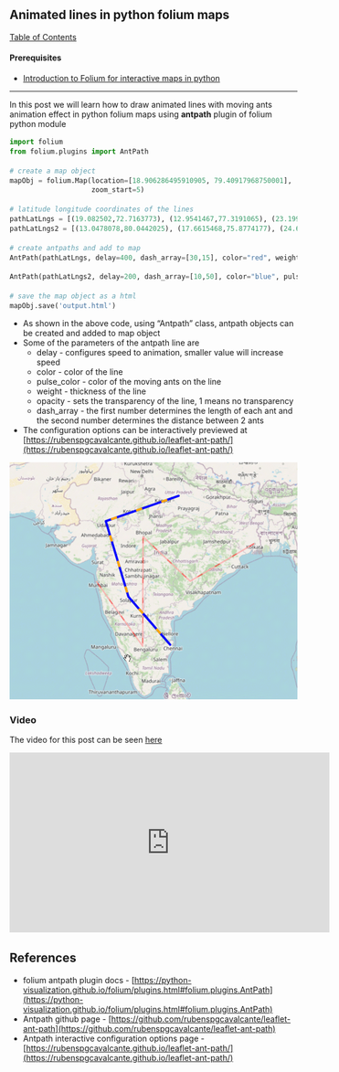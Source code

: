 ## Animated lines in python folium maps

[Table of Contents](https://nagasudhir.blogspot.com/2020/04/taming-python-table-of-contents.html)

#### Prerequisites
* [Introduction to Folium for interactive maps in python](https://nagasudhir.blogspot.com/2021/07/introduction-to-folium-for-interactive.html)

<hr/>

In this post we will learn how to draw animated lines with moving ants animation effect in python folium maps using **antpath** plugin of folium python module


```python
import folium
from folium.plugins import AntPath

# create a map object
mapObj = folium.Map(location=[18.906286495910905, 79.40917968750001],
                    zoom_start=5)

# latitude longitude coordinates of the lines
pathLatLngs = [(19.082502,72.7163773), (12.9541467,77.3191065), (23.199546,77.3234906), (19.0860154,82.0145882), (22.5355649,88.2649519)]
pathLatLngs2 = [(13.0478078,80.0442025), (17.6615468,75.8774177), (24.6083586,73.6636725), (26.8488213,80.860112)]

# create antpaths and add to map
AntPath(pathLatLngs, delay=400, dash_array=[30,15], color="red", weight=3).add_to(mapObj)

AntPath(pathLatLngs2, delay=200, dash_array=[10,50], color="blue", pulse_color="orange", weight=5, opacity=1).add_to(mapObj)

# save the map object as a html
mapObj.save('output.html')

```

-   As shown in the above code, using “Antpath” class, antpath objects can be created and added to map object
-   Some of the parameters of the antpath line are
    -   delay - configures speed to animation, smaller value will increase speed
    -   color - color of the line
    -   pulse_color - color of the moving ants on the line
    -   weight - thickness of the line
    -   opacity - sets the transparency of the line, 1 means no transparency
    -   dash_array - the first number determines the length of each ant and the second number determines the distance between 2 ants
-   The configuration options can be interactively previewed at [https://rubenspgcavalcante.github.io/leaflet-ant-path/](https://rubenspgcavalcante.github.io/leaflet-ant-path/)

![folium_antpath_demo.gif](https://github.com/nagasudhirpulla/taming_python/blob/master/blog/skills/assets/img/folium_antpath_demo.gif?raw=true)

### Video
The video for this post can be seen [here](https://youtu.be/pDRN3ORUi0o)

<iframe width="560" height="315" src="https://www.youtube.com/embed/pDRN3ORUi0o" title="YouTube video player" frameborder="0" allow="accelerometer; autoplay; clipboard-write; encrypted-media; gyroscope; picture-in-picture; web-share" allowfullscreen></iframe>


## References

-   folium antpath plugin docs - [https://python-visualization.github.io/folium/plugins.html#folium.plugins.AntPath](https://python-visualization.github.io/folium/plugins.html#folium.plugins.AntPath)
-   Antpath github page - [https://github.com/rubenspgcavalcante/leaflet-ant-path](https://github.com/rubenspgcavalcante/leaflet-ant-path)
-   Antpath interactive configuration options page - [https://rubenspgcavalcante.github.io/leaflet-ant-path/](https://rubenspgcavalcante.github.io/leaflet-ant-path/)
<!--stackedit_data:
eyJoaXN0b3J5IjpbMTM5ODUzMDU4MSw1ODAwNjU4MTUsLTEyNz
I5Mjc2ODksLTE3NDYxOTE5MDYsLTIwODg3NDY2MTJdfQ==
-->